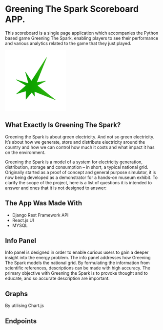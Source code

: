 # Greening The Spark Scoreboard APP.

This scoreboard is a single page application which accompanies the Python based game Greening The Spark, enabling players to see their performance and various analytics related to the game that they just played. 

<img src="https://github.com/BenWL96/Greening-The-Spark/blob/master/src/images/green_spark.png" width="200" height="200">


## What Exactly Is Greening The Spark?

Greening the Spark is about green electricity. And not so green electricity. It’s about how we generate, store and distribute electricity around the country and how we can control how much it costs and what impact it has on the environment.

Greening the Spark is a model of a system for electricity generation, distribution, storage and consumption – in short, a typical national grid. Originally started as a proof of concept and general purpose simulator, it is now being developed as a demonstrator for a hands-on museum exhibit. To clarify the scope of the project, here is a list of questions it is intended to answer and ones that it is not designed to answer:


## The App Was Made With
- Django Rest Framework API
- React.js UI
- MYSQL


## Info Panel

Info panel is designed in order to enable curious users to gain a deeper insight into the energy problem. The info panel addresses how Greening The Spark models the national grid. By formulating the information from scientific references, descriptions can be made with high accuracy. The primary objective with Greening the Spark is to provoke thought and to educate, and so accurate description are important.

## Graphs

By utilising Chart.js


## Endpoints

